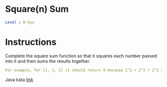 # Square(n) Sum 

```yaml
Level : 8 kyu
```

# Instructions
Complete the square sum function so that it squares each number passed into it and then sums the results together.

```yaml
For example, for [1, 2, 2] it should return 9 because 1^2 + 2^2 + 2^2 = 9.
```

Java kata [link](https://www.codewars.com/kata/515e271a311df0350d00000f/train/java)